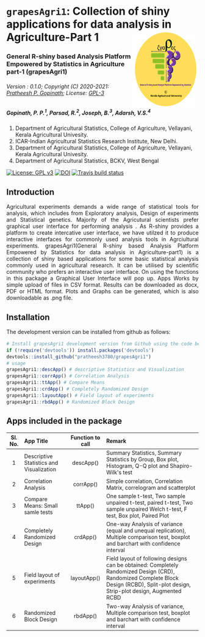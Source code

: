 # `grapesAgri1`: Collection of shiny applications for data analysis in Agriculture-Part 1 <img src="man/figures/logo.PNG" align="right" alt="logo" width="173" height = "200" style = "border: none; float: right;">
### General R-shiny based Analysis Platform Empowered by Statistics in Agriculture part-1 (grapesAgri1)
###### Version : 0.1.0; Copyright (C) 2020-2021: [Pratheesh P. Gopinath](https://www.kaugrapes.com); License: [GPL-3](https://www.r-project.org/Licenses/) 
##### *Gopinath, P. P.<sup>1</sup>, Parsad, R.<sup>2</sup>, Joseph, B.<sup>3</sup>, Adarsh, V.S.<sup>4</sup>*

1.  Department of Agricultural Statistics, College of Agriculture, Vellayani, Kerala Agricultural Univesity.
2.  ICAR-Indian Agricultural Statistics Research Institute,
    New Delhi.
3.  Department of Agricultural Statistics, College of Agriculture, Vellayani, Kerala Agricultural Univesity.
4.  Department of Agricultural Statistics, BCKV, West Bengal


[![License: GPL v3](https://img.shields.io/badge/License-GPLv3-blue.svg)](https://www.gnu.org/licenses/gpl-3.0) [![DOI](https://zenodo.org/badge/DOI/10.5281/zenodo.4923220.svg)](https://doi.org/10.5281/zenodo.4923220)
[![Travis build status](https://travis-ci.com/pratheesh3780/grapesAgri1.svg?branch=master)](https://travis-ci.com/pratheesh3780/grapesAgri1)


## Introduction
<div align="justify">Agricultural experiments demands a wide range of statistical tools for analysis, which includes from Exploratory analysis, Design of experiments and Statistical genetics. Majority of the Agricutural scientists prefer graphical user interface for performing analysis . As R-shiny provides a platform to create intercative user interface, we have utilzed it to produce interactive interfaces for commonly used analysis tools in Agrciultural experiments. grapesAgri1(General R-shiny based Analysis Platform Empowered by Statistics for data analysis in Agriculture-part1) is a collection of shiny based applications for some basic statistical analysis commonly used in agricultural research. It can be utilised by scientific community who prefers an interactive user interface. On using the functions in this package a Graphical User Interface will pop up. Apps Works by simple upload of files in CSV format. Results can be downloaded as docx, PDF or HTML format. Plots and Graphs can be generated, which is also downloadable as .png file.</div>

## Installation
The development version can be installed from github as follows:

``` r
# Install grapesAgri1 development version from Github using the code below:
if (!require('devtools')) install.packages('devtools')
devtools::install_github("pratheesh3780/grapesAgri1")
# usage
grapesAgri1::descApp() # descriptive Statistics and Visualization 
grapesAgri1::corrApp() # Correlation Analysis
grapesAgri1::ttApp() # Compare Means
grapesAgri1::crdApp() # Completely Randomized Design
grapesAgri1::layoutApp() # Field layout of experiments
grapesAgri1::rbdApp() # Randomized Block Design 
```
## Apps included in the package

|Sl. No.| App Title | Function to call |Remark |
|:-----:| :----------- | :-----------:|:----------------|
|1|Descriptive Statistics and Visualization   | descApp()      |Summary Statistics, Summary Statistics by Group, Box plot, Histogram, Q-Q plot and Shapiro-Wilk's test|
|2|Correlation Analysis   | corrApp()      | Simple correlation, Correlation Matrix, correlogram and scatterplot|
|3|Compare Means: Small samle tests  | ttApp()      | One sample t-test, Two sample unpaired t-test, paired t-test, Two sample unpaired Welch t-test, F test, Box plot, Paired Plot|
|4|Completely Randomized Design  | crdApp()      |One-way Analysis of variance (equal and unequal replication), Multiple comparison test, boxplot and barchart with confidence interval|
|5|Field layout of experiments | layoutApp()      |Field layout of following designs can be obtained: Completely Randomized Design (CRD), Randomized Complete Block Design (RCBD), Split-plot design, Strip-plot design, Augmented RCBD|
|6|Randomized Block Design  | rbdApp()      |Two-way Analysis of variance, Multiple comparison test, boxplot and barchart with confidence interval|
